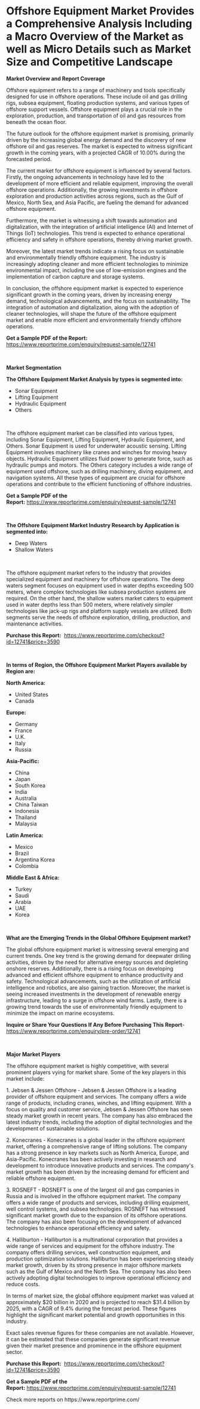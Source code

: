 <p><h1>Offshore Equipment Market Provides a Comprehensive Analysis Including a Macro Overview of the Market as well as Micro Details such as Market Size and Competitive Landscape</h1></p><p><strong>Market Overview and Report Coverage</strong></p>
<p><p>Offshore equipment refers to a range of machinery and tools specifically designed for use in offshore operations. These include oil and gas drilling rigs, subsea equipment, floating production systems, and various types of offshore support vessels. Offshore equipment plays a crucial role in the exploration, production, and transportation of oil and gas resources from beneath the ocean floor.</p><p>The future outlook for the offshore equipment market is promising, primarily driven by the increasing global energy demand and the discovery of new offshore oil and gas reserves. The market is expected to witness significant growth in the coming years, with a projected CAGR of 10.00% during the forecasted period.</p><p>The current market for offshore equipment is influenced by several factors. Firstly, the ongoing advancements in technology have led to the development of more efficient and reliable equipment, improving the overall offshore operations. Additionally, the growing investments in offshore exploration and production activities across regions, such as the Gulf of Mexico, North Sea, and Asia Pacific, are fueling the demand for advanced offshore equipment.</p><p>Furthermore, the market is witnessing a shift towards automation and digitalization, with the integration of artificial intelligence (AI) and Internet of Things (IoT) technologies. This trend is expected to enhance operational efficiency and safety in offshore operations, thereby driving market growth.</p><p>Moreover, the latest market trends indicate a rising focus on sustainable and environmentally friendly offshore equipment. The industry is increasingly adopting cleaner and more efficient technologies to minimize environmental impact, including the use of low-emission engines and the implementation of carbon capture and storage systems.</p><p>In conclusion, the offshore equipment market is expected to experience significant growth in the coming years, driven by increasing energy demand, technological advancements, and the focus on sustainability. The integration of automation and digitalization, along with the adoption of cleaner technologies, will shape the future of the offshore equipment market and enable more efficient and environmentally friendly offshore operations.</p></p>
<p><strong>Get a Sample PDF of the Report:</strong> <a href="https://www.reportprime.com/enquiry/request-sample/12741">https://www.reportprime.com/enquiry/request-sample/12741</a></p>
<p>&nbsp;</p>
<p><strong>Market Segmentation</strong></p>
<p><strong>The Offshore Equipment Market Analysis by types is segmented into:</strong></p>
<p><ul><li>Sonar Equipment</li><li>Lifting Equipment</li><li>Hydraulic Equipment</li><li>Others</li></ul></p>
<p>&nbsp;</p>
<p><p>The offshore equipment market can be classified into various types, including Sonar Equipment, Lifting Equipment, Hydraulic Equipment, and Others. Sonar Equipment is used for underwater acoustic sensing. Lifting Equipment involves machinery like cranes and winches for moving heavy objects. Hydraulic Equipment utilizes fluid power to generate force, such as hydraulic pumps and motors. The Others category includes a wide range of equipment used offshore, such as drilling machinery, diving equipment, and navigation systems. All these types of equipment are crucial for offshore operations and contribute to the efficient functioning of offshore industries.</p></p>
<p><strong>Get a Sample PDF of the Report:</strong>&nbsp;<a href="https://www.reportprime.com/enquiry/request-sample/12741">https://www.reportprime.com/enquiry/request-sample/12741</a></p>
<p>&nbsp;</p>
<p><strong>The Offshore Equipment Market Industry Research by Application is segmented into:</strong></p>
<p><ul><li>Deep Waters</li><li>Shallow Waters</li></ul></p>
<p>&nbsp;</p>
<p><p>The offshore equipment market refers to the industry that provides specialized equipment and machinery for offshore operations. The deep waters segment focuses on equipment used in water depths exceeding 500 meters, where complex technologies like subsea production systems are required. On the other hand, the shallow waters market caters to equipment used in water depths less than 500 meters, where relatively simpler technologies like jack-up rigs and platform supply vessels are utilized. Both segments serve the needs of offshore exploration, drilling, production, and maintenance activities.</p></p>
<p><strong>Purchase this Report:</strong>&nbsp; <a href="https://www.reportprime.com/checkout?id=12741&price=3590">https://www.reportprime.com/checkout?id=12741&price=3590</a></p>
<p>&nbsp;</p>
<p><strong>In terms of Region, the Offshore Equipment Market Players available by Region are:</strong></p>
<p>
    <p> <strong> North America: </strong>
        <ul>
            <li>United States</li>
            <li>Canada</li>
        </ul>
        </p> 
    <p> <strong> Europe: </strong>
        <ul>
            <li>Germany</li>
            <li>France</li>
            <li>U.K.</li>
            <li>Italy</li>
            <li>Russia</li>
        </ul>
        </p> 
    <p> <strong> Asia-Pacific: </strong>
        <ul>
            <li>China</li>
            <li>Japan</li>
            <li>South Korea</li>
            <li>India</li>
            <li>Australia</li>
            <li>China Taiwan</li>
            <li>Indonesia</li>
            <li>Thailand</li>
            <li>Malaysia</li>
        </ul>
        </p> 
    <p> <strong> Latin America: </strong>
        <ul>
            <li>Mexico</li>
            <li>Brazil</li>
            <li>Argentina Korea</li>
            <li>Colombia</li>
        </ul>
        </p> 
    <p> <strong> Middle East & Africa: </strong>
        <ul>
            <li>Turkey</li>
            <li>Saudi</li>
            <li>Arabia</li>
            <li>UAE</li>
            <li>Korea</li>
        </ul>
    </p>
    </p>
<p>&nbsp;</p>
<p><strong>What are the Emerging Trends in the Global Offshore Equipment market?</strong></p>
<p><p>The global offshore equipment market is witnessing several emerging and current trends. One key trend is the growing demand for deepwater drilling activities, driven by the need for alternative energy sources and depleting onshore reserves. Additionally, there is a rising focus on developing advanced and efficient offshore equipment to enhance productivity and safety. Technological advancements, such as the utilization of artificial intelligence and robotics, are also gaining traction. Moreover, the market is seeing increased investments in the development of renewable energy infrastructure, leading to a surge in offshore wind farms. Lastly, there is a growing trend towards the use of environmentally friendly equipment to minimize the impact on marine ecosystems.</p></p>
<p><strong>Inquire or Share Your Questions If Any Before Purchasing This Report</strong>- <a href="https://www.reportprime.com/enquiry/pre-order/12741">https://www.reportprime.com/enquiry/pre-order/12741</a></p>
<p>&nbsp;</p>
<p><strong>Major Market Players</strong></p>
<p><p>The offshore equipment market is highly competitive, with several prominent players vying for market share. Some of the key players in this market include:</p><p>1. Jebsen & Jessen Offshore - Jebsen & Jessen Offshore is a leading provider of offshore equipment and services. The company offers a wide range of products, including cranes, winches, and lifting equipment. With a focus on quality and customer service, Jebsen & Jessen Offshore has seen steady market growth in recent years. The company has also embraced the latest industry trends, including the adoption of digital technologies and the development of sustainable solutions.</p><p>2. Konecranes - Konecranes is a global leader in the offshore equipment market, offering a comprehensive range of lifting solutions. The company has a strong presence in key markets such as North America, Europe, and Asia-Pacific. Konecranes has been actively investing in research and development to introduce innovative products and services. The company's market growth has been driven by the increasing demand for efficient and reliable offshore equipment.</p><p>3. ROSNEFT - ROSNEFT is one of the largest oil and gas companies in Russia and is involved in the offshore equipment market. The company offers a wide range of products and services, including drilling equipment, well control systems, and subsea technologies. ROSNEFT has witnessed significant market growth due to the expansion of its offshore operations. The company has also been focusing on the development of advanced technologies to enhance operational efficiency and safety.</p><p>4. Halliburton - Halliburton is a multinational corporation that provides a wide range of services and equipment for the offshore industry. The company offers drilling services, well construction equipment, and production optimization solutions. Halliburton has been experiencing steady market growth, driven by its strong presence in major offshore markets such as the Gulf of Mexico and the North Sea. The company has also been actively adopting digital technologies to improve operational efficiency and reduce costs.</p><p>In terms of market size, the global offshore equipment market was valued at approximately $20 billion in 2020 and is projected to reach $31.4 billion by 2025, with a CAGR of 9.4% during the forecast period. These figures highlight the significant market potential and growth opportunities in this industry.</p><p>Exact sales revenue figures for these companies are not available. However, it can be estimated that these companies generate significant revenue given their market presence and prominence in the offshore equipment sector.</p></p>
<p><strong>Purchase this Report:</strong>&nbsp;&nbsp;<a href="https://www.reportprime.com/checkout?id=12741&price=3590">https://www.reportprime.com/checkout?id=12741&price=3590</a></p>
<p></p>
<p><strong>Get a Sample PDF of the Report:</strong>&nbsp;<a href="https://www.reportprime.com/enquiry/request-sample/12741">https://www.reportprime.com/enquiry/request-sample/12741</a></p>
<p>Check more reports on https://www.reportprime.com/</p>